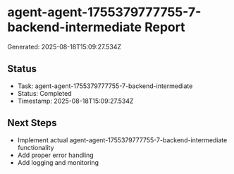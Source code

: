 # agent-agent-1755379777755-7-backend-intermediate Report

Generated: 2025-08-18T15:09:27.534Z

## Status
- Task: agent-agent-1755379777755-7-backend-intermediate
- Status: Completed
- Timestamp: 2025-08-18T15:09:27.534Z

## Next Steps
- Implement actual agent-agent-1755379777755-7-backend-intermediate functionality
- Add proper error handling
- Add logging and monitoring
